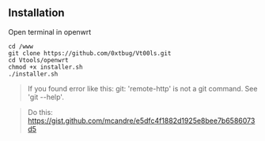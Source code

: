 ## Installation
Open terminal in openwrt
```
cd /www
git clone https://github.com/0xtbug/Vt00ls.git
cd Vtools/openwrt
chmod +x installer.sh
./installer.sh
```

> If you found error like this:
git: 'remote-http' is not a git command. See 'git --help'.

> Do this:
https://gist.github.com/mcandre/e5dfc4f1882d1925e8bee7b6586073d5